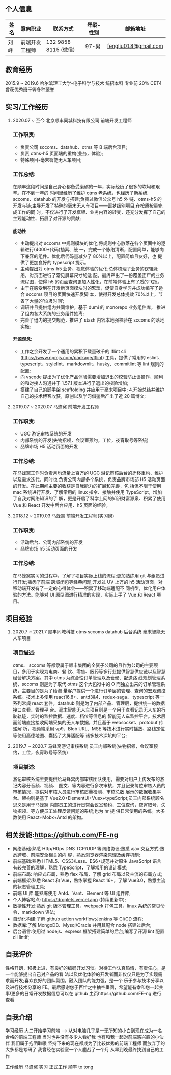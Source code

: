 <!--
 * @Author: your name
 * @Date: 2021-07-02 20:26:48
 * @LastEditTime: 2021-07-09 13:08:04
 * @LastEditors: Please set LastEditors
 * @Description: In User Settings Edit
 * @FilePath: /droplets/source/_drafts/简历.md
-->

## 个人信息

| 姓名 | 意向职业       | 联系方式             | 年龄-性别 | 邮箱地址             |
| ---- | -------------- | -------------------- | --------- | -------------------- |
| 刘峰 | 前端开发工程师 | 132 9858 8115 (微信) | 97-男     | fengliu018@gmail.com |

## 教育经历

2015.9 ~ 2019.6 哈尔滨理工大学-电子科学与技术 统招本科 专业前 20% CET4 曾获优秀班干等多种荣誉

## 实习/工作经历

1. 2020.07 ~ 至今 北京顺丰同城科技有限公司 前端开发工程师

   ### 工作职责:

   - 负责公司 sccoms、datahub、otms 等 B 端后台项目;
   - 负责 otms-h5 ⻚面端的重构(业务，体验);
   - 特殊项目-毫末智能无人⻋项目;

   ### 工作总结:

   在顺丰这段时间是自己身心都备受磨砺的一年，实际经历了很多的坎坷和艰辛。在不到一年的 时间里经历了维护 otms 老系统，也经历了新系统 sccoms、datahub 的开发与搭建;负责过微信公众号 h5 外 链、otms-h5 的开发与链;主导开发了特殊的毫末无人⻋项目——噩梦级别项目;在按质按量完成工作的同 时，不仅进行了开发框架、业务内容的转变，还充分发挥了自己的主观能动性、拓展了对开源的贡献;

   #### 能动性

   - 主动提出对 sccoms 中规则模块的优化;将规则中心散落在各个⻚面中的逻辑进行(4000+代码)抽离、统 一，完成一个脉络清晰，配置简单，能够向下兼容的组件。优化后代码量减少了 80%以上，配置简单且友好，也 提供了更加良好的 typescript 提示。
   - 主动提出对 otms-h5 业务、视觉体验的优化;总体梳理了业务的逻辑脉络，对⻚面进行了常⻅屏幕尺寸的适 配。最终产出了一份覆盖面广的业务流程图，使得 h5 的⻚面查询更加人性化，在前端体验上有了质的⻜跃。
   - 由于在感受到在开发新⻚面模块时的繁琐，促使自身学习并成功编写了适合 sccoms 项目的⻚面快速开发脚 本，使得开发总体提效 70%以上，节省了大量的’垃圾时间’;
   - 调研并且提供组内共同维护，基于 dumi 的 monorepo 业务组件库， 推进了组内各大系统的业务组件抽离;
   - 完善了组内的提交规范，推进了 stash 内容本地强校验在 sccoms 的落地实施;

   #### 开源观念:

   - 工作之余开发了一个通用的累积下载量破千的 lflint cli (https://www.npmjs.com/package/lflint) 工具，提供了常用的 eslint、typescript、stylelint、markdownlit、husky、commitlint 等 lint 规则的配置;
   - 向 vscode 提出为了优化产品体验需要增加退出的校验防止误操作，顺利的和对接人沟通并于 1.57.1 版本进行了退出的校验增加;
   - 搭建了自己的脚手架 scaffolding 并应用于毫末项目中; 4.开始总结并维护自己的技术博客收获，原创以及学习借鉴后产出了近 20 篇博文;

2. 2019.07 ~ 2020.07 ⻢蜂窝 前端开发工程师

   ### 工作职责:

   - UGC 游记审核系统的开发
   - 内部系统的开发(失物招领，会议室预约，工位，夜宵取号等系统)
   - 品牌市场 H5 活动⻚面的开发

   ### 工作总结:

   在⻢蜂窝工作时负责月均流量上百万的 UGC 游记审核后台的迁移重构、维护以及需求迭代，同时也 负责公司内部多个系统，负责品牌市场部 H5 活动⻚面的开发。在此期间主要的收获是自我能力的扩展和完善，包 括但不限于使用 mac 系统进行开发、了解常用的 linux 指令、接触并使用 TypeScript，增加了自我对网络知识的了 解，更是开启了科学上网的知识财富源泉、积累了使用 Vue 和 React 开发中后台应用、h5 ⻚面的经验。

3. 2018.12 ~ 2019.03 ⻢蜂窝 前端开发工程师(实习岗)

   ### 工作职责:

   - 活动后台、公司内部系统的开发
   - 品牌市场 h5 活动⻚面的开发

   ### 工作总结:

   在⻢蜂窝实习的过程中，了解了项目实际上线的流程;更加熟练用 git 与组员进行开发;熟悉了前端
   跨域闭包等经典问题;开发过 UV 上万的 h5 活动⻚面，对移动端开发有了一定的心得体会——积累了移动端适配不 同机型，优化用户体验的方法。能够对 UI 原型图进行精准的实现，实际上手了 Vue 和 React 项目。

## 项目经验

1. 2020.7 ~ 2021.7 顺丰同城科技 otms sccoms datahub 后台系统 毫末智能无人⻋项目

   ### 项目描述:

   otms、 sccoms 等都隶属于顺丰集团的全资子公司的且作为公司的主要项目，多用于实现为电商、餐 饮、零售、医药等多行业提供智慧供应链以及智慧经营解决方案。其中 otms 为综合性订单管理以及仓储、配送路 线规划管理系统、sccoms 则是为了取代 otms 这个大包袱中的 O 而独立出来的订单管理系统，主要目的是为了给海 量客户提供一个进行订单层的管理、查询的宏观调控系统。技术上多使用 react16.8+、antd3&4、redux-saga、 typescript 等一系列常规 react 套件。datahub 则是为了内部产品、管理层，提供统一的数据接口查看、管理平 台。毫末智能无人⻋项目则是一个用于查看记录无人⻋的行驶轨迹，实时的监控数据、速度、档位等信息的 智能无人⻋监控平台。技术层面前端直接接收网端采集的无人⻋数据，并且基于 websocket、protobuf 传递解 析，视频端采用 vp9、Blob URL、MSE 等技术进行实时播放、路线定位等使用高德地图、囊括了大屏适配等 诸多技术深坑的平台;

2. 2019.7 ~ 2020.7 ⻢蜂窝游记审核系统 员工内部系统(失物招领，会议室预约，工位，夜宵取号等系统)

   ### 项目描述:

   游记审核系统主要提供给⻢蜂窝内部审核团队使用，需要对用户上传发布的游记内容分音频、视频、 图文、等内容进行多次审核，并且记录每位审核人员的审核情况，提供对审核人员进行审核质量检测、审核总数 展示的数据收集平台。架构则是基于 Vue2.0+ElementUI+Vuex+typeScript;员工内部系统顾名思义是用于⻢蜂窝 内部员工的进行日常会议室预约，工位查询，夜宵取号、失物招领、等方便员工处理反馈问题的系统;也为 hr 提 供日常使用的系统。大多数使用 React+Mobx+Antd 的架构。

## 相关技能:https://github.com/FE-ng

- 网络基础:熟悉 Http/Https DNS TCP/UDP 等网络协议;熟悉 ajax 交互方式;熟悉跨域、前端安全相关的内 容，熟悉浏览器渲染原理及缓存机制;
- 前端基础:熟悉 HTML5、CSS3/Less、ES6+规范并对原生 JavaScript 语言有较完善的理解，熟悉 TypeScript，了解常用的设计模式;
- 前端布局: 响应式布局，熟悉 flex 布局，了解 grid 布局以及主流的布局方式;
- 前端框架:熟悉 React 和 Vue，熟练掌握 React 16+，了解 Vue3.0，熟悉主流的状态管理工具;
- 前端 UI 库:能熟练使用 Antd、Vant、Element 等 UI 组件库;
- 个人博客站点: https://droplets.vercel.app (持续更新中);
- 敏捷性开发:熟悉 git 版本管理工具，webpack 打包工具，linux 系统的常⻅命令，markdown 语法;
- 自动化构建:了解 github action workflow;Jenkins 等 CI/CD 流程;
- 数据库:了解 MongoDB、Mysql/Oracle 并用其配合 node 搭建过后台;
- 后台语言:使用过 nodejs、express 框架搭建简单的后台;编写了开源 lint 配置 cli lintlf;

## 自我评价

性格开朗，积极上进，有良好的编码开发习惯。对待工作认真热情，有责任心，是一个能够提出自己对产品的看 法以及优化体验的开发者而非仅仅只是为了实现需求而开发;喜欢良好的团队氛围，融入团队的能力强，是一个 乐于参与技术分享以及进行技术分享的 FE。最后感谢您于百忙之中抽空垂阅，希望能有幸和您一起共事!更多的日常开发数据信息可以在 github 主页https://github.com/FE-ng 进行查看

## 自我介绍

学习经历 大二开始学习前端 --> 从对电脑几乎是一无所知的小白到现在成为一名合格的前端工程师
当时也并没有多少人看好我 也有和我一起对前端感兴趣的小伙伴 我们属于抱团取暖 坚持下来的现在都成为了比较优秀的前端工程师
而放弃了的大多都是考研了
我曾经在实验室一个人鏖战了一个月
从早到晚最终找到自己的工作

工作经历
马蜂窝 实习 正式工作
顺丰
to
tong
